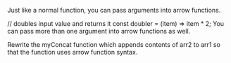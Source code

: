 Just like a normal function, you can pass arguments into arrow functions.

// doubles input value and returns it
const doubler = (item) => item * 2;
You can pass more than one argument into arrow functions as well.


Rewrite the myConcat function which appends contents of arr2 to arr1 so that the function uses arrow function syntax.
